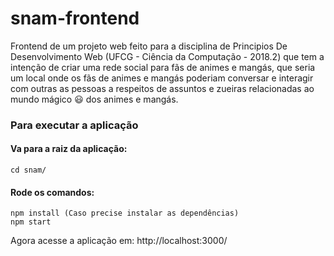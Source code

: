 # snam-frontend
Frontend de um projeto web feito para a disciplina de Principios De Desenvolvimento Web (UFCG - Ciência da Computação - 2018.2) que tem a intenção de criar uma rede social para fãs de animes e mangás, que seria um local onde os fãs de animes e mangás poderiam conversar e interagir com outras as pessoas a respeitos de assuntos e zueiras relacionadas ao mundo mágico :smiley: dos animes e mangás.

### Para executar a aplicação

#### Va para a raiz da aplicação:
```
cd snam/
```
#### Rode os comandos:
```
npm install (Caso precise instalar as dependências)
npm start
```
Agora acesse a aplicação em: http://localhost:3000/
